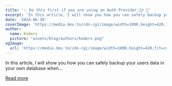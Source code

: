 ```yaml
---
title: '✨ Do this first if you are using an Auth Provider 🧙‍♂️ 🫵'
excerpt: 'In this article, I will show you how you can safely backup your users data in your own database when...'
date: '2024-06-30'
coverImage: 'https://media.dev.to/cdn-cgi/image/width=1000,height=420,fit=cover,gravity=auto,format=auto/https%3A%2F%2Fdev-to-uploads.s3.amazonaws.com%2Fuploads%2Farticles%2Fccsc1b5miw46t6vwftew.gif'
author:
  name: Koders
  picture: "assets/blog/authors/koders.png"
ogImage:
  url: 'https://media.dev.to/cdn-cgi/image/width=1000,height=420,fit=cover,gravity=auto,format=auto/https%3A%2F%2Fdev-to-uploads.s3.amazonaws.com%2Fuploads%2Farticles%2Fccsc1b5miw46t6vwftew.gif'
---
```


In this article, I will show you how you can safely backup your users data in your own database when...

[Read more](https://dev.to/shricodev/do-this-first-if-you-are-using-an-auth-provider-1ndo)

